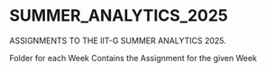 # SUMMER_ANALYTICS_2025
ASSIGNMENTS TO THE IIT-G SUMMER ANALYTICS 2025.

Folder for each Week Contains the Assignment for the given Week